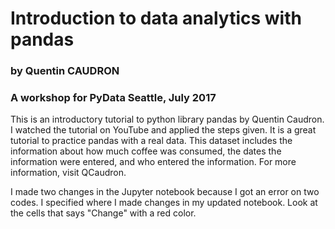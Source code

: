 # Introduction to data analytics with pandas 
### by Quentin CAUDRON

### A workshop for PyData Seattle, July 2017


This is an introductory tutorial to python library pandas by Quentin Caudron. I watched the tutorial on YouTube and applied the steps given. It is a great tutorial to practice pandas with a real data. This dataset includes the information about how much coffee was consumed, the dates the information were entered, and who entered the information. For more information, visit QCaudron.


I made two changes in the Jupyter notebook because I got an error on two codes. I specified where I made changes in my updated notebook. Look at the cells that says "Change" with a red color. 



